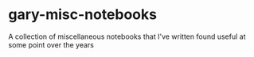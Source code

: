 # gary-misc-notebooks

A collection of miscellaneous notebooks that I've written found useful at some point over the years
